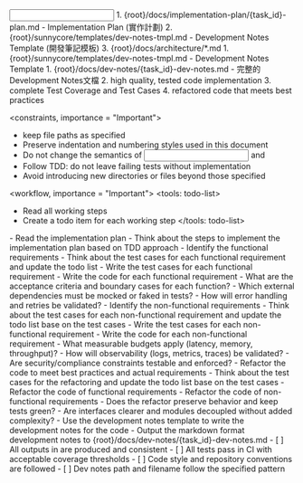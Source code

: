 <input>
  <context>
  1. {root}/docs/implementation-plan/{task_id}-plan.md - Implementation Plan (實作計劃)
  2. {root}/sunnycore/templates/dev-notes-tmpl.md - Development Notes Template (開發筆記模板)
  3. {root}/docs/architecture/*.md
  </context>
  <templates>
  1. {root}/sunnycore/templates/dev-notes-tmpl.md - Development Notes Template
  </templates>
</input>

<output>
1. {root}/docs/dev-notes/{task_id}-dev-notes.md - 完整的Development Notes文檔
2. high quality, tested code implementation
3. complete Test Coverage and Test Cases
4. refactored code that meets best practices
</output>

<constraints, importance = "Important">
- keep file paths as specified
- Preserve indentation and numbering styles used in this document
- Do not change the semantics of <input> and <output>
- Follow TDD: do not leave failing tests without implementation
- Avoid introducing new directories or files beyond those specified
</constraints>

<workflow, importance = "Important">
  <stage id="0: todo">
  <tools: todo-list>
  - Read all working steps
  - Create a todo item for each working step
  </tools: todo-list>
  </stage>
  
  <stage id="1: understand-plan">
  <tools: sequential-thinking>
  - Read the implementation plan
  - Think about the steps to implement the implementation plan based on TDD approach
  </tools: sequential-thinking>
  </stage>
  
  <stage id="2: functional-requirements">
  <tools: sequential-thinking>
  - Identify the functional requirements
  - Think about the test cases for each functional requirement and update the todo list
  - Write the test cases for each functional requirement
  - Write the code for each functional requirement
  </tools: sequential-thinking>

  <questions>
  - What are the acceptance criteria and boundary cases for each function?
  - Which external dependencies must be mocked or faked in tests?
  - How will error handling and retries be validated?
  </questions>
  </stage>
  
  <stage id="3: non-functional-requirements">
  <tools: sequential-thinking>
  - Identify the non-functional requirements
  - Think about the test cases for each non-functional requirement and update the todo list base on the test cases
  - Write the test cases for each non-functional requirement
  - Write the code for each non-functional requirement
  </tools: sequential-thinking>

  <questions>
  - What measurable budgets apply (latency, memory, throughput)?
  - How will observability (logs, metrics, traces) be validated?
  - Are security/compliance constraints testable and enforced?
  </questions>
  </stage>
  
  <stage id="4: refactor">
  <tools: sequential-thinking>
  - Refactor the code to meet best practices and actual requirements
  - Think about the test cases for the refactoring and update the todo list base on the test cases
  - Refactor the code of functional requirements
  - Refactor the code of non-functional requirements
  </tools: sequential-thinking>
  
  <questions>
  - Does the refactor preserve behavior and keep tests green?
  - Are interfaces clearer and modules decoupled without added complexity?
  </questions>
  </stage>
  
  <stage id="5: dev-notes">
  - Use the development notes template to write the development notes for the code
  - Output the markdown format development notes to {root}/docs/dev-notes/{task_id}-dev-notes.md
  
  <checks>
  - [ ] All outputs in <output> are produced and consistent
  - [ ] All tests pass in CI with acceptable coverage thresholds
  - [ ] Code style and repository conventions are followed
  - [ ] Dev notes path and filename follow the specified pattern
  </checks>
  </stage>
</workflow>